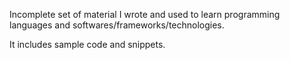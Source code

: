 Incomplete set of material I wrote and used to learn programming languages and softwares/frameworks/technologies.

It includes sample code and snippets.
